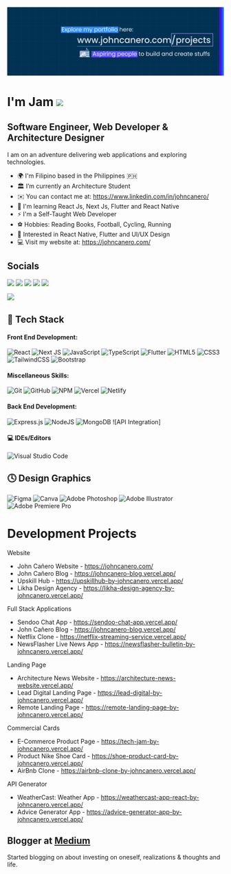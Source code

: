 [![@johncanero](https://raw.githubusercontent.com/johncanero/johncanero/main/assets/LinkBackgroundGithub.jpg)](https://johncanero.com/)
------------------------------------------- 

<h1 align="left">I'm Jam <img src="https://media.giphy.com/media/hvRJCLFzcasrR4ia7z/giphy.gif" width="28"></h1>

Software Engineer, Web Developer & Architecture Designer
--------------------------------------

I am on an adventure delivering web applications and exploring technologies. 

- 🌍 I'm Filipino based in the Philippines 🇵🇭
- 🏛️ I’m currently an Architecture Student
- ✉️ You can contact me at: https://www.linkedin.com/in/johncanero/
- 🧠 I'm learning React Js, Next Js, Flutter and React Native
- ⚡ I'm a Self-Taught Web Developer
- ⚽ Hobbies: Reading Books, Football, Cycling, Running
- 🧐 Interested in React Native, Flutter and UI/UX Design
- 💻 Visit my website at: https://johncanero.com/

## Socials 

<a href="https://johncanero.com/"><img src="https://img.shields.io/badge/website-000000?style=for-the-badge&logo=About.me&logoColor=white"></a> <a href="https://www.linkedin.com/in/johncanero/"><img src="https://img.shields.io/badge/LinkedIn-0077B5?style=for-the-badge&logo=linkedin&logoColor=white"></a> <a href="https://instagram.com/johncanero.studio"><img src="https://img.shields.io/badge/Instagram-E4405F?style=for-the-badge&logo=instagram&logoColor=white"></a> <a href="https://twitter.com/johncaneroo"><img src="https://img.shields.io/badge/Twitter-1DA1F2?style=for-the-badge&logo=twitter&logoColor=white"></a> <a href="https://www.youtube.com/c/JohnCañero"><img src="https://img.shields.io/badge/YouTube-FF0000?style=for-the-badge&logo=youtube&logoColor=white"></a>

<a href="mailto: johncanero.official%40gmail.com"><img src="https://img.shields.io/badge/johncanero.official%40gmail.com-D14836?style=for-the-badge&logo=gmail&logoColor=white"></a>

## 💼 Tech Stack

#### Front End Development: 
![React](https://img.shields.io/badge/react-%2320232a.svg?style=for-the-badge&logo=react&logoColor=%2361DAFB) ![Next JS](https://img.shields.io/badge/Next-black?style=for-the-badge&logo=next.js&logoColor=white) ![JavaScript](https://img.shields.io/badge/javascript-%23323330.svg?style=for-the-badge&logo=javascript&logoColor=%23F7DF1E) ![TypeScript](https://img.shields.io/badge/typescript-%23007ACC.svg?style=for-the-badge&logo=typescript&logoColor=white) ![Flutter](https://img.shields.io/badge/Flutter-%2302569B.svg?style=for-the-badge&logo=Flutter&logoColor=white) ![HTML5](https://img.shields.io/badge/html5-%23E34F26.svg?style=for-the-badge&logo=html5&logoColor=white) ![CSS3](https://img.shields.io/badge/css3-%231572B6.svg?style=for-the-badge&logo=css3&logoColor=white) ![TailwindCSS](https://img.shields.io/badge/tailwindcss-%2338B2AC.svg?style=for-the-badge&logo=tailwind-css&logoColor=white) ![Bootstrap](https://img.shields.io/badge/bootstrap-%23563D7C.svg?style=for-the-badge&logo=bootstrap&logoColor=white)
#### Miscellaneous Skills: 
![Git](https://img.shields.io/badge/git-%23F05033.svg?style=for-the-badge&logo=git&logoColor=white) ![GitHub](https://img.shields.io/badge/github-%23121011.svg?style=for-the-badge&logo=github&logoColor=white) ![NPM](https://img.shields.io/badge/NPM-%23000000.svg?style=for-the-badge&logo=npm&logoColor=white) ![Vercel](https://img.shields.io/badge/vercel-%23000000.svg?style=for-the-badge&logo=vercel&logoColor=white) ![Netlify](https://img.shields.io/badge/netlify-%23000000.svg?style=for-the-badge&logo=netlify&logoColor=#00C7B7) 
#### Back End Development: 
![Express.js](https://img.shields.io/badge/express.js-%23404d59.svg?style=for-the-badge&logo=express&logoColor=%2361DAFB) ![NodeJS](https://img.shields.io/badge/node.js-6DA55F?style=for-the-badge&logo=node.js&logoColor=white) ![MongoDB](https://img.shields.io/badge/MongoDB-%234ea94b.svg?style=for-the-badge&logo=mongodb&logoColor=white) ![API Integration]
#### 💻 IDEs/Editors
![Visual Studio Code](https://img.shields.io/badge/Visual%20Studio%20Code-0078d7.svg?style=for-the-badge&logo=visual-studio-code&logoColor=white) 



## 🕓 Design Graphics
![Figma](https://img.shields.io/badge/figma-%23F24E1E.svg?style=for-the-badge&logo=figma&logoColor=white) ![Canva](https://img.shields.io/badge/Canva-%2300C4CC.svg?style=for-the-badge&logo=Canva&logoColor=white) ![Adobe Photoshop](https://img.shields.io/badge/adobe%20photoshop-%2331A8FF.svg?style=for-the-badge&logo=adobe%20photoshop&logoColor=white) ![Adobe Illustrator](https://img.shields.io/badge/adobe%20illustrator-%23FF9A00.svg?style=for-the-badge&logo=adobe%20illustrator&logoColor=white) ![Adobe Premiere Pro](https://img.shields.io/badge/Adobe%20Premiere%20Pro-9999FF.svg?style=for-the-badge&logo=Adobe%20Premiere%20Pro&logoColor=white)




<h1> Development Projects </h1>

Website
- John Cañero Website - https://johncanero.com/
- John Cañero Blog - https://johncanero-blog.vercel.app/
- Upskill Hub - https://upskillhub-by-johncanero.vercel.app/
- Likha Design Agency - https://likha-design-agency-by-johncanero.vercel.app/

Full Stack Applications
- Sendoo Chat App - https://sendoo-chat-app.vercel.app/
- John Cañero Blog - https://johncanero-blog.vercel.app/
- Netflix Clone - https://netflix-streaming-service.vercel.app/
- NewsFlasher Live News App - https://newsflasher-bulletin-by-johncanero.vercel.app/

Landing Page
- Architecture News Website - https://architecture-news-website.vercel.app/
- Lead Digital Landing Page - https://lead-digital-by-johncanero.vercel.app/
- Remote Landing Page - https://remote-landing-page-by-johncanero.vercel.app/

Commercial Cards
- E-Commerce Product Page - https://tech-jam-by-johncanero.vercel.app/
- Product Nike Shoe Card - https://shoe-product-card-by-johncanero.vercel.app/
- AirBnb Clone - https://airbnb-clone-by-johncanero.vercel.app/

API Generator
- WeatherCast: Weather App - https://weathercast-app-react-by-johncanero.vercel.app/
- Advice Generator App - https://advice-generator-app-by-johncanero.vercel.app/


## Blogger at <a href="https://medium.com/@johncanero">Medium</a> </h2>
Started blogging on about investing on oneself, realizations & thoughts and life. 

